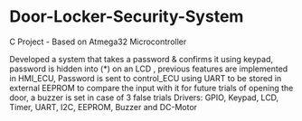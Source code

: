 # Door-Locker-Security-System
C Project - Based on Atmega32 Microcontroller

Developed a system that takes a password & confirms it using keypad, password is hidden into (*) on an LCD , previous features are implemented in HMI_ECU, Password is sent to control_ECU using UART to be stored in external EEPROM to compare the input with it for future trials of opening the door, a buzzer is set in case of 3 false trials
Drivers: GPIO, Keypad, LCD, Timer, UART, I2C, EEPROM, Buzzer and DC-Motor
